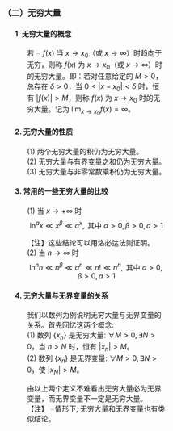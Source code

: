 <div style="float: left; width: 64%; padding: 1%;">


### （二）无穷大量

<ul>

#### 1. 无穷大量的概念

<ul>

若 <span style="color: LightSkyBlue;">~</span> $f(x)$ 当 $x \rightarrow x_{0}$（或 $x \rightarrow \infty$）时趋向于无穷，则称 $f(x)$ 为 $x \rightarrow x_{0}$（或 $x \rightarrow \infty$）时的无穷大量。即：若对任意给定的 $M>0$，总存在 $\delta>0$，当 $0<\left|x-x_{0}\right|<\delta$ 时，恒有 $|f(x)|>M$，则称 $f(x)$ 为 $x \rightarrow x_{0}$ 时的无穷大量。记为 $\lim _{x \rightarrow x_{0}} f(x)=\infty$。  

</ul>

#### 2. 无穷大量的性质

<ul>

(1) 两个无穷大量的积仍为无穷大量。  
(2) 无穷大量与有界变量之和仍为无穷大量。  
(3) 无穷大量与非零常数乘积仍为无穷大量。  

</ul>

#### 3. 常用的一些无穷大量的比较

<ul>

(1) 当 $x \rightarrow+\infty$ 时  
$$
\ln^{a} x \ll x^{\beta} \ll a^{x}, \text{ 其中 } \alpha>0, \beta>0, a>1
$$

【注】这些结论可以用洛必达法则证明。  
(2) 当 $n \rightarrow \infty$ 时  
$$
\ln^{n} n \ll n^{\beta} \ll a^{n} \ll n! \ll n^{n}, \text{ 其中 } a>0, \beta>0, a>1
$$

</ul>

#### 4. 无穷大量与无界变量的关系

<ul>

我们以数列为例说明无穷大量与无界变量的关系。首先回忆这两个概念:  
(1) 数列 $\left\{x_{n}\right\}$ 是无穷大量: $\forall M>0, \exists N>0$，当 $n>N$ 时，恒有 $\left|x_{n}\right|>M$。  
(2) 数列 $\left\{x_{n}\right\}$ 是无界变量: $\forall M>0, \exists N>0$，使 $\left|x_{N}\right|>M$。  

由以上两个定义不难看出无穷大量必为无界变量，而无界变量不一定是无穷大量。  
【注】 <span style="color: LightSkyBlue;">~</span>情形下, 无穷大量和无界变量也有类似结论。

</ul>
</div>
<div style="float: right; width: 26%; padding: 1%;">

</div>
<div style="clear: both;"></div>
